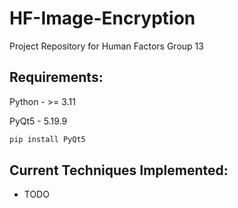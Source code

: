 # HF-Image-Encryption
Project Repository for Human Factors Group 13

## Requirements:

Python -  >= 3.11

PyQt5 - 5.19.9
```bash
pip install PyQt5
```

## Current Techniques Implemented:

- TODO
